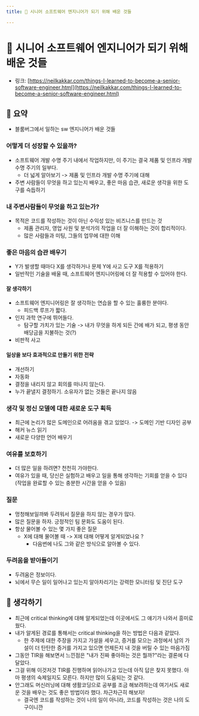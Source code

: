 ```yaml
---
title: 📕 시니어 소프트웨어 엔지니어가 되기 위해 배운 것들

---
```

# 📕 시니어 소프트웨어 엔지니어가 되기 위해 배운 것들

- 링크: [https://neilkakkar.com/things-I-learned-to-become-a-senior-software-engineer.html](https://neilkakkar.com/things-I-learned-to-become-a-senior-software-engineer.html)

## 📝 요약 
- 블룸버그에서 일하는 sw 엔지니어가 배운 것들 

### 어떻게 더 성장할 수 있을까? 
- 소프트웨어 개발 수명 주기 내에서 작업하지만, 이 주기는 결국 제품 및 인프라 개발 수명 주기의 일부다. 
  - 더 넓게 알아보기 -> 제품 및 인프라 개발 수명 주기에 대해 
- 주변 사람들이 무엇을 하고 있는지 배우고, 좋은 마음 습관, 새로운 생각을 위한 도구를 슥듭하기 

### 내 주변사람들이 무엇을 하고 있는가?  
- 목적은 코드를 작성하는 것이 아닌 수익성 있는 비즈니스를 만드는 것   
  - 제품 관리자, 영업 사원 및 분석가의 작업을 더 잘 이해하는 것이 합리적이다.  
  - 많은 사람들과 미팅, 그들의 업무에 대한 이해  

### 좋은 마음의 습관 배우기  
- Y가 발생할 때마다 X를 생각하거나 문제 Y에 사고 도구 X를 적용하기 
- 일반적인 기술을 배울 때, 소프트웨어 엔지니어링에 더 잘 적용할 수 있어야 한다.  

#### 잘 생각하기
- 소프트웨어 엔지니어링은 잘 생각하는 연습을 할 수 있는 훌륭한 분야다. 
  - 피드백 루프가 짧다. 
- 인지 과학 연구에 뛰어들다.  
  - 탐구할 가치가 있는 기술 -> 내가 무엇을 하게 되든 간에 배가 되고, 평생 동안 배당금을 지불하는 것(?)
- 비판적 사고 

#### 일상을 보다 효과적으로 만들기 위한 전략 
- 개선하기 
- 자동화 
- 결정을 내리지 않고 회의를 떠나지 않는다. 
- 누가 끝낼지 결정하기. 소유자가 없는 것들은 끝나지 않음 

### 생각 및 정신 모델에 대한 새로운 도구 획득
- 최근에 논리가 많은 도메인으로 어려움을 겪고 있었다. -> 도메인 기반 디자인 공부 
- 해커 뉴스 읽기 
- 새로운 다양한 언어 배우기  

### 여유를 보호하기  
- 더 많은 일을 하려면? 천천히 가야한다.  
- 여유가 있을 때, 당신은 실험하고 배우고 일을 통해 생각하는 기회를 얻을 수 있다(작업을 완료할 수 있는 충분한 시간을 얻을 수 있음)

### 질문 
- 멍청해보일까봐 두려워서 질문을 하지 않는 경우가 많다. 
- 많은 질문을 하자. 긍정적인 팀 문화도 도움이 된다.  
- 항상 물어볼 수 있는 몇 가지 좋은 질문 
  - X에 대해 물어볼 때 -> X에 대해 어떻게 알게되었나요 ? 
    - 다음번에 나도 그와 같은 방식으로 알아볼 수 있다.  

### 두려움을 받아들이기  
- 두려움은 정보이다.  
- 뇌에서 무슨 일이 일어나고 있는지 알아차리기는 강력한 모니터링 및 진단 도구  


## 🤔 생각하기 
- 최근에 critical thinking에 대해 알게되었는데 이곳에서도 그 얘기가 나와서 흥미로웠다.  
- 내가 알게된 경로를 통해서는 critical thinking을 하는 방법은 다음과 같았다.  
  - 한 주제에 대한 주장을 가지고 가설을 세우고, 증거를 모으는 과정에서 남의 가설이 더 탄탄한 증거를 가지고 있으면 언제든지 내 것을 버릴 수 있는 마음가짐 
- 그동안 TIR을 해보면서 느낀점은 "내가 진짜 좋아하는 것은 뭘까?"라는 결론에 다달았다.  
- 그걸 위해 이것저것 TIR를 진행하며 읽어나가고 있는데 아직 답은 찾지 못했다. 아마 평생의 숙제일지도 모른다. 하지만 많이 도움되는 것 같다. 
- 안그래도 머신러닝에 대해 생활코딩으로 공부를 조금 해보려하는데 여기서도 새로운 것을 배우는 것도 좋은 방법이라 했다. 차근차근히 해보자! 
  - 결국엔 코드를 작성하는 것이 나의 일이 아니라, 코드를 작성하는 것은 나의 도구이니깐 